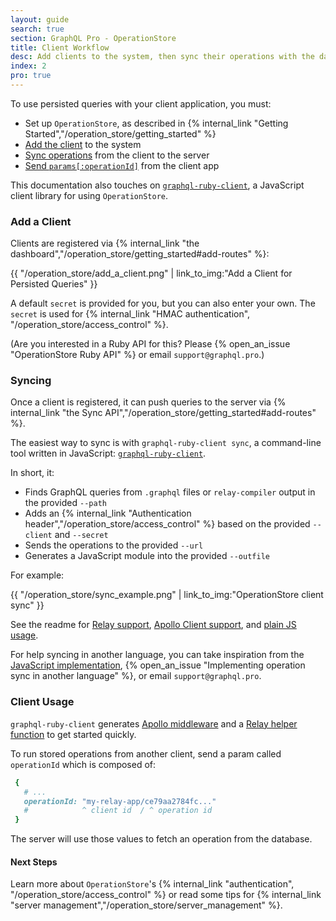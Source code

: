 ```yaml
---
layout: guide
search: true
section: GraphQL Pro - OperationStore
title: Client Workflow
desc: Add clients to the system, then sync their operations with the database.
index: 2
pro: true
---
```


To use persisted queries with your client application, you must:

- Set up `OperationStore`, as described in {% internal_link "Getting Started","/operation_store/getting_started" %}
- [Add the client](#add-a-client) to the system
- [Sync operations](#syncing) from the client to the server
- [Send `params[:operationId]`](#client-usage) from the client app

This documentation also touches on [`graphql-ruby-client`](https://github.com/rmosolgo/graphql-ruby-client), a JavaScript client library for using `OperationStore`.

### Add a Client

Clients are registered via {% internal_link "the dashboard","/operation_store/getting_started#add-routes" %}:

{{ "/operation_store/add_a_client.png" | link_to_img:"Add a Client for Persisted Queries" }}

A default `secret` is provided for you, but you can also enter your own. The `secret` is used for {% internal_link "HMAC authentication", "/operation_store/access_control" %}.

(Are you interested in a Ruby API for this? Please {% open_an_issue "OperationStore Ruby API" %} or email `support@graphql.pro`.)

### Syncing

Once a client is registered, it can push queries to the server via {% internal_link "the Sync API","/operation_store/getting_started#add-routes" %}.

The easiest way to sync is with `graphql-ruby-client sync`, a command-line tool written in JavaScript: [`graphql-ruby-client`](https://github.com/rmosolgo/graphql-ruby-client).

In short, it:

- Finds GraphQL queries from `.graphql` files or `relay-compiler` output in the provided `--path`
- Adds an {% internal_link "Authentication header","/operation_store/access_control" %} based on the provided `--client` and `--secret`
- Sends the operations to the provided `--url`
- Generates a JavaScript module into the provided `--outfile`

For example:

{{ "/operation_store/sync_example.png" | link_to_img:"OperationStore client sync" }}

See the readme for [Relay support](https://github.com/rmosolgo/graphql-ruby-client#use-with-relay), [Apollo Client support](https://github.com/rmosolgo/graphql-ruby-client#use-with-apollo-client), and [plain JS usage](https://github.com/rmosolgo/graphql-ruby-client#use-with-plain-javascript).



For help syncing in another language, you can take inspiration from the [JavaScript implementation](https://github.com/rmosolgo/graphql-ruby-client), {% open_an_issue "Implementing operation sync in another language" %}, or email `support@graphql.pro`.

### Client Usage

`graphql-ruby-client` generates [Apollo middleware](https://github.com/rmosolgo/graphql-ruby-client#use-with-apollo-client) and a [Relay helper function](https://github.com/rmosolgo/graphql-ruby-client#use-with-relay) to get started quickly.

To run stored operations from another client, send a param called `operationId` which is composed of:


```ruby
 {
   # ...
   operationId: "my-relay-app/ce79aa2784fc..."
   #            ^ client id  / ^ operation id
 }
```

The server will use those values to fetch an operation from the database.

#### Next Steps

Learn more about `OperationStore`'s {% internal_link "authentication", "/operation_store/access_control" %} or read some tips for {% internal_link "server management","/operation_store/server_management" %}.
